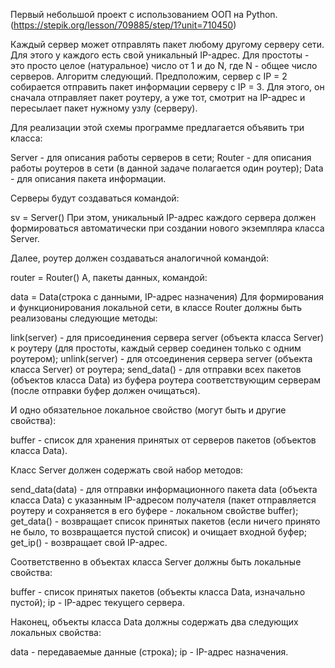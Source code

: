 Первый небольшой проект с использованием ООП на Python. (https://stepik.org/lesson/709885/step/1?unit=710450)

Каждый сервер может отправлять пакет любому другому серверу сети. Для этого у каждого есть свой уникальный IP-адрес. Для простоты - это просто целое (натуральное) число от 1 и до N, где N - общее число серверов. Алгоритм следующий. Предположим, сервер с IP = 2 собирается отправить пакет информации серверу с IP = 3. Для этого, он сначала отправляет пакет роутеру, а уже тот, смотрит на IP-адрес и пересылает пакет нужному узлу (серверу).

Для реализации этой схемы программе предлагается объявить три класса:

Server - для описания работы серверов в сети;
Router - для описания работы роутеров в сети (в данной задаче полагается один роутер);
Data - для описания пакета информации.

Серверы будут создаваться командой:

sv = Server()
При этом, уникальный IP-адрес каждого сервера должен формироваться автоматически при создании нового экземпляра класса Server.

Далее, роутер должен создаваться аналогичной командой:

router = Router()
А, пакеты данных, командой:

data = Data(строка с данными, IP-адрес назначения)
Для формирования и функционирования локальной сети, в классе Router должны быть реализованы следующие методы:

link(server) - для присоединения сервера server (объекта класса Server) к роутеру (для простоты, каждый сервер соединен только с одним роутером);
unlink(server) - для отсоединения сервера server (объекта класса Server) от роутера;
send_data() - для отправки всех пакетов (объектов класса Data) из буфера роутера соответствующим серверам (после отправки буфер должен очищаться).

И одно обязательное локальное свойство (могут быть и другие свойства):

buffer - список для хранения принятых от серверов пакетов (объектов класса Data).

Класс Server должен содержать свой набор методов:

send_data(data) - для отправки информационного пакета data (объекта класса Data) с указанным IP-адресом получателя (пакет отправляется роутеру и сохраняется в его буфере - локальном свойстве buffer);
get_data() - возвращает список принятых пакетов (если ничего принято не было, то возвращается пустой список) и очищает входной буфер;
get_ip() - возвращает свой IP-адрес.

Соответственно в объектах класса Server должны быть локальные свойства:

buffer - список принятых пакетов (объекты класса Data, изначально пустой);
ip - IP-адрес текущего сервера.

Наконец, объекты класса Data должны содержать два следующих локальных свойства:

data - передаваемые данные (строка);
ip - IP-адрес назначения.
